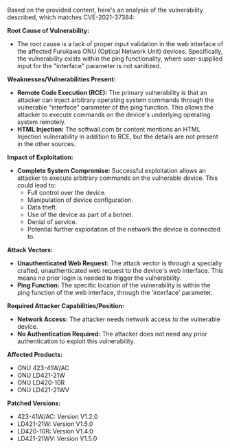 Based on the provided content, here's an analysis of the vulnerability described, which matches CVE-2021-37384:

**Root Cause of Vulnerability:**

*   The root cause is a lack of proper input validation in the web interface of the affected Furukawa ONU (Optical Network Unit) devices. Specifically, the vulnerability exists within the ping functionality, where user-supplied input for the "interface" parameter is not sanitized.

**Weaknesses/Vulnerabilities Present:**

*   **Remote Code Execution (RCE):** The primary vulnerability is that an attacker can inject arbitrary operating system commands through the vulnerable "interface" parameter of the ping function. This allows the attacker to execute commands on the device's underlying operating system remotely.
*  **HTML Injection:** The softwall.com.br content mentions an HTML Injection vulnerability in addition to RCE, but the details are not present in the other sources.

**Impact of Exploitation:**

*   **Complete System Compromise:** Successful exploitation allows an attacker to execute arbitrary commands on the vulnerable device. This could lead to:
    *   Full control over the device.
    *   Manipulation of device configuration.
    *   Data theft.
    *   Use of the device as part of a botnet.
    *   Denial of service.
    *   Potential further exploitation of the network the device is connected to.

**Attack Vectors:**

*   **Unauthenticated Web Request:** The attack vector is through a specially crafted, unauthenticated web request to the device's web interface. This means no prior login is needed to trigger the vulnerability.
*   **Ping Function:** The specific location of the vulnerability is within the ping function of the web interface, through the 'interface' parameter.

**Required Attacker Capabilities/Position:**

*   **Network Access:** The attacker needs network access to the vulnerable device.
*   **No Authentication Required:** The attacker does not need any prior authentication to exploit this vulnerability.

**Affected Products:**

*   ONU 423-41W/AC
*   ONU LD421-21W
*   ONU LD420-10R
*   ONU LD421-21WV

**Patched Versions:**

*   423-41W/AC: Version V1.2.0
*   LD421-21W: Version V1.5.0
*   LD420-10R: Version V1.4.0
*  LD421-21WV: Version V1.5.0